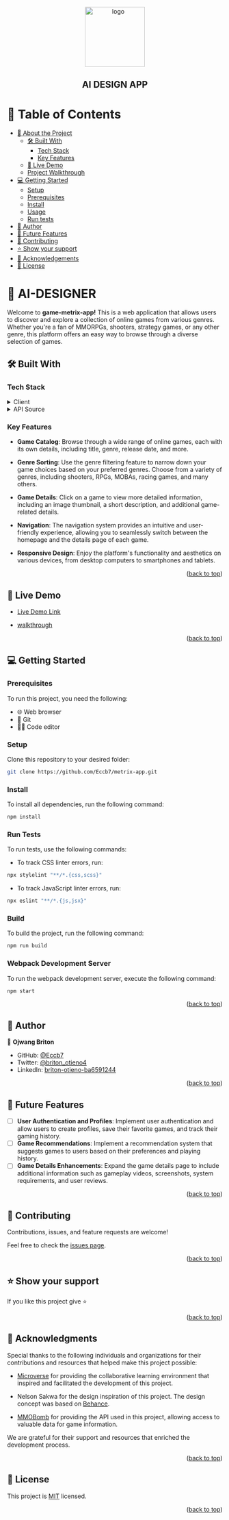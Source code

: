 
<a name="readme-top"></a>

<div align="center">

  <img src="./src/assets/logo.png" alt="logo" width="140"  height="140" />
  
  <h2><b> AI DESIGN APP</b></h3>

</div>

<!-- TABLE OF CONTENTS -->

# 📗 Table of Contents

- [📖 About the Project](#about-project)
  - [🛠 Built With](#built-with)
    - [Tech Stack](#tech-stack)
    - [Key Features](#key-features)
  - [🚀 Live Demo](#live-demo)
  - [Project Walkthrough](#walkthrough)
- [💻 Getting Started](#getting-started)
  - [Setup](#setup)
  - [Prerequisites](#prerequisites)
  - [Install](#install)
  - [Usage](#usage)
  - [Run tests](#run-tests)
- [👥 Author](#author)
- [🔭 Future Features](#future-features)
- [🤝 Contributing](#contributing)
- [⭐️ Show your support](#support)
- [🙏 Acknowledgements](#acknowledgements)
- [📝 License](#license)

# 📖 AI-DESIGNER <a name="about-project"></a>

Welcome to **game-metrix-app!** This is a web application that allows users to discover and explore a collection of online games from various genres. Whether you're a fan of MMORPGs, shooters, strategy games, or any other genre, this platform offers an easy way to browse through a diverse selection of games.
## 🛠 Built With <a name="built-with"></a>

### Tech Stack <a name="tech-stack"></a>

<details>
  <summary>Client</summary>
  <ul>
    <li><a href="https://reactjs.org/">React</a></li>
    <li><a href="https://redux.js.org/">Redux</a></li>
    <li><a href="https://reactrouter.com/">React Router</a></li>
    <li><a href="https://axios-http.com/">Axios</a></li>
    <li><a href="https://www.w3schools.com/html/">HTML</a></li>
    <li><a href="https://www.w3schools.com/css/">CSS</a></li>
    <li><a href="https://www.w3schools.com/js/">JavaScript</a></li>
  </ul>
</details>

<details>
  <summary>API Source</summary>
  <ul>
    <li><a href="https://www.mmobomb.com/">MMOBOMB</a></li>
  </ul>
</details>


<!-- Features -->

### Key Features <a name="key-features"></a>

- **Game Catalog**: Browse through a wide range of online games, each with its own details, including title, genre, release date, and more.

- **Genre Sorting**: Use the genre filtering feature to narrow down your game choices based on your preferred genres. Choose from a variety of genres, including shooters, RPGs, MOBAs, racing games, and many others.

- **Game Details**: Click on a game to view more detailed information, including an image thumbnail, a short description, and additional game-related details.

- **Navigation**: The navigation system provides an intuitive and user-friendly experience, allowing you to seamlessly switch between the homepage and the details page of each game.

- **Responsive Design**: Enjoy the platform's functionality and aesthetics on various devices, from desktop computers to smartphones and tablets.

<p align="right">(<a href="#readme-top">back to top</a>)</p>
<!-- LIVE DEMO -->

## 🚀 Live Demo <a name="live-demo"></a>

- [Live Demo Link](https://eccb7.github.io/metrix-app/)

- [walkthrough](https://www.loom.com/share/462ee0248bb5448084380f08d94ddf0c?sid=fe176d66-49b8-4898-8729-b01ada87e9ca)


<p align="right">(<a href="#readme-top">back to top</a>)</p>

## 💻 Getting Started <a name="getting-started"></a>

### Prerequisites

To run this project, you need the following:

- 🌐 Web browser
- 🐙 Git
- 👨‍💻 Code editor

### Setup

Clone this repository to your desired folder:

```bash
git clone https://github.com/Eccb7/metrix-app.git
```

### Install

To install all dependencies, run the following command:

```bash
npm install
```

### Run Tests

To run tests, use the following commands:

- To track CSS linter errors, run:
```bash
npx stylelint "**/*.{css,scss}"
```
- To track JavaScript linter errors, run:
```bash
npx eslint "**/*.{js,jsx}"
```

### Build

To build the project, run the following command:

```bash
npm run build
```

### Webpack Development Server

To run the webpack development server, execute the following command:

```bash
npm start
```

<p align="right">(<a href="#readme-top">back to top</a>)</p>

<!-- AUTHOR -->

## 👥 Author <a name="author"></a>

👤 **Ojwang Briton**

- GitHub: [@Eccb7](https://github.com/Eccb7)
- Twitter: [@briton_otieno4](https://twitter.com/briton_otieno4)
- LinkedIn: [briton-otieno-ba6591244](https://linkedin.com/in/briton-otieno)

<p align="right">(<a href="#readme-top">back to top</a>)</p>

<!-- FUTURE FEATURES -->

## 🔭 Future Features <a name="future-features"></a>

- [ ] **User Authentication and Profiles**: Implement user authentication and allow users to create profiles, save their favorite games, and track their gaming history.
- [ ] **Game Recommendations**: Implement a recommendation system that suggests games to users based on their preferences and playing history.
- [ ] **Game Details Enhancements**: Expand the game details page to include additional information such as gameplay videos, screenshots, system requirements, and user reviews.
<!-- - [ ] **Navigation to full website** -->

<p align="right">(<a href="#readme-top">back to top</a>)</p>

<!-- CONTRIBUTING -->

## 🤝 Contributing <a name="contributing"></a>

Contributions, issues, and feature requests are welcome!

Feel free to check the [issues page](https://github.com/Eccb7/metrix-app/issues).

<p align="right">(<a href="#readme-top">back to top</a>)</p>

<!-- SUPPORT -->

## ⭐️ Show your support <a name="support"></a>

If you like this project give ⭐️

<p align="right">(<a href="#readme-top">back to top</a>)</p>

<!-- ACKNOWLEDGEMENTS -->

## 🙏 Acknowledgments <a name="acknowledgements"></a>

Special thanks to the following individuals and organizations for their contributions and resources that helped make this project possible:

- [Microverse](https://www.microverse.org/) for providing the collaborative learning environment that inspired and facilitated the development of this project.

- Nelson Sakwa for the design inspiration of this project. The design concept was based on [Behance](https://www.behance.net/gallery/31579789/Ballhead-App-(Free-PSDs)).

- [MMOBomb](https://www.mmobomb.com/) for providing the API used in this project, allowing access to valuable data for game information.

We are grateful for their support and resources that enriched the development process.

<p align="right">(<a href="#readme-top">back to top</a>)</p>


<!-- LICENSE -->

## 📝 License <a name="license"></a>

This project is [MIT](./LICENSE) licensed.

<p align="right">(<a href="#readme-top">back to top</a>)</p>